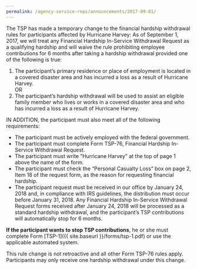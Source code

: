 ```yaml
---
permalink: /agency-service-reps/announcements/2017-09-01/
---
```


The TSP has made a temporary change to the financial hardship withdrawal rules for participants affected by Hurricane Harvey: As of September 1, 2017, we will treat any Financial Hardship In-Service Withdrawal Request as a qualifying hardship and will waive the rule prohibiting employee contributions for 6 months after taking a hardship withdrawal provided one of the following is true:

1. The participant’s primary residence or place of employment is located in a covered disaster area and has incurred a loss as a result of Hurricane Harvey.<br>OR</br>
2. The participant’s hardship withdrawal will be used to assist an eligible family member who lives or works in a covered disaster area and who has incurred a loss as a result of Hurricane Harvey.

IN ADDITION, the participant must also meet all of the following requirements:

- The participant must be actively employed with the federal government.
- The participant must complete Form TSP-76, Financial Hardship In-Service Withdrawal Request.
- The participant must write “Hurricane Harvey” at the top of page 1 above the name of the form.
- The participant must check the “Personal Casualty Loss” box on page 2, Item 18 of the request form, as the reason for requesting financial hardship.
- The participant request must be received in our office by January 24, 2018 and, in compliance with IRS guidelines, the distribution must occur before January 31, 2018. Any Financial Hardship In-Service Withdrawal Request forms received after January 24, 2018 will be processed as a standard hardship withdrawal, and the participant’s TSP contributions will automatically stop for 6 months.

**If the participant wants to stop TSP contributions**, he or she must complete Form [TSP-1]({{ site.baseurl }}/forms/tsp-1.pdf) or use the applicable automated system.

This rule change is not retroactive and all other Form TSP-76 rules apply. Participants may only receive one hardship withdrawal under this change.
